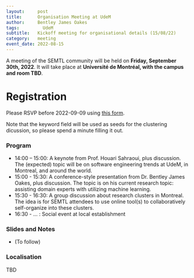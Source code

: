 ```yaml
---
layout:     post
title:      Organisation Meeting at UdeM
author:     Bentley James Oakes
tags: 		  UdeM
subtitle:  	Kickoff meeting for organisational details (15/08/22)
category:   meeting
event_date: 2022-08-15
---
```


A meeting of the SEMTL community will be held on **Friday, September 30th, 2022**. It will take place at **Université de Montréal, with the campus and room TBD**.

# Registration

Please RSVP before 2022-09-09 using [this form](https://docs.google.com/spreadsheets/d/1fG5uRQbvPufsGLUAnelnuzTSneUVe6L1RDAD7ZTWeIE/edit?usp=sharing).

Note that the keyword field will be used as seeds for the clustering dicussion, so please spend a minute filling it out.

### Program

* 14:00 – 15:00: A keynote from Prof. Houari Sahraoui, plus discussion. The (expected) topic will be on software engineering trends at UdeM, in Montreal, and around the world.
* 15:00 - 15:30: A conference-style presentation from Dr. Bentley James Oakes, plus discussion. The topic is on his current research topic: assisting domain experts with utilizing machine learning.
* 15:30 - 16:30: A group discussion about research clusters in Montreal. The idea is for SEMTL attendees to use online tool(s) to collaboratively self-organize into these clusters.
* 16:30 - ... : Social event at local establishment

### Slides and Notes

- (To follow)

### Localisation

TBD